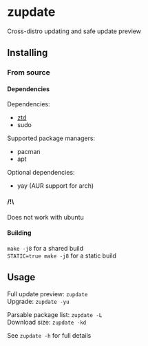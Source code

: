 # zupdate

Cross-distro updating and safe update preview

## Installing

### From source

#### Dependencies

Dependencies:  
- [ztd](https://github.com/zawwz/ztd)  
- sudo

Supported package managers:  
- pacman  
- apt  

Optional dependencies:  
- yay (AUR support for arch)  

#### /!\

Does not work with ubuntu

#### Building

``make -j8`` for a shared build  
``STATIC=true make -j8`` for a static build  

## Usage

Full update preview: `zupdate`  
Upgrade: `zupdate -yu`  

Parsable package list: `zupdate -L`  
Download size: `zupdate -kd`  

See `zupdate -h` for full details
